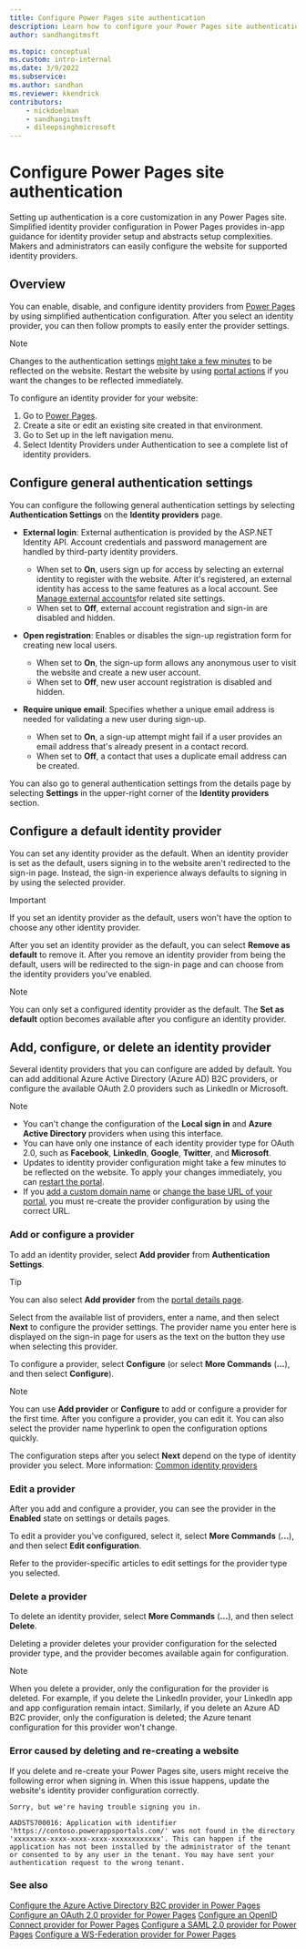 ```yaml
---
title: Configure Power Pages site authentication
description: Learn how to configure your Power Pages site authentication using different identity providers.
author: sandhangitmsft

ms.topic: conceptual
ms.custom: intro-internal
ms.date: 3/9/2022
ms.subservice:
ms.author: sandhan
ms.reviewer: kkendrick
contributors:
    - nickdoelman
    - sandhangitmsft
    - dileepsinghmicrosoft
---
```



# Configure Power Pages site authentication

Setting up authentication is a core customization in any Power Pages site. Simplified identity provider configuration in Power Pages provides in-app guidance for identity provider setup and abstracts setup complexities. Makers and administrators can easily configure the website for supported identity providers.

## Overview

You can enable, disable, and configure identity providers from [Power Pages](https://make.powerpages.microsoft.com/) by using simplified authentication configuration. After you select an identity provider, you can then follow prompts to easily enter the provider settings.

> [!NOTE]
> Changes to the authentication settings [might take a few minutes](/power-apps/maker/portals/admin/clear-server-side-cache#caching-changes-for-portals-with-version-926x-or-later) to be reflected on the website. Restart the website by using [portal actions](../../admin/admin-overview.md) if you want the changes to be reflected immediately.

To configure an identity provider for your website:

1. Go to [Power Pages](https://make.powerpages.microsoft.com/).
1. Create a site or edit an existing site created in that environment.
1. Go to Set up in the left navigation menu.
1. Select Identity Providers under Authentication to see a complete list of identity providers.

## Configure general authentication settings

You can configure the following general authentication settings by selecting **Authentication Settings** on the **Identity providers** page.

- **External login**: External authentication is provided by the ASP.NET Identity API. Account credentials and password management are handled by third-party identity providers.
  - When set to **On**, users sign up for access by selecting an external identity to register with the website. After it's registered, an external identity has access to the same features as a local account. See [Manage external accounts](authentication/set-authentication-identity.md#manage-external-accounts)for related site settings. 
  -  When set to **Off**, external account registration and sign-in are disabled and hidden.

- **Open registration**: Enables or disables the sign-up registration form for creating new local users.
  - When set to **On**, the sign-up form allows any anonymous user to visit the website and create a new user account.
  - When set to **Off**, new user account registration is disabled and hidden.

- **Require unique email**: Specifies whether a unique email address is needed for validating a new user during sign-up.
  -  When set to **On**, a sign-up attempt might fail if a user provides an email address that's already present in a contact record.
  -  When set to **Off**, a contact that uses a duplicate email address can be created.

You can also go to general authentication settings from the details page by selecting **Settings** in the upper-right corner of the **Identity providers** section.

## Configure a default identity provider

You can set any identity provider as the default. When an identity provider is set as the default, users signing in to the website aren't redirected to the sign-in page. Instead, the sign-in experience always defaults to signing in by using the selected provider.

> [!IMPORTANT]
> If you set an identity provider as the default, users won't have the option to choose any other identity provider.

After you set an identity provider as the default, you can select **Remove as default** to remove it. After you remove an identity provider from being the default, users will be redirected to the sign-in page and can choose from the identity providers you've enabled.

> [!NOTE]
> You can only set a configured identity provider as the default. The **Set as default** option becomes available after you configure an identity provider.

## Add, configure, or delete an identity provider

Several identity providers that you can configure are added by default. You can add additional Azure Active Directory (Azure AD) B2C providers, or configure the available OAuth 2.0 providers such as LinkedIn or Microsoft.

> [!NOTE]
> - You can't change the configuration of the **Local sign in** and **Azure Active Directory** providers when using this interface.
> - You can have only one instance of each identity provider type for OAuth 2.0, such as **Facebook**, **LinkedIn**, **Google**, **Twitter**, and **Microsoft**.
> - Updates to identity provider configuration might take a few minutes to be reflected on the website. To apply your changes immediately, you can [restart the portal](../admin/admin-overview.md#open-power-apps-portals-admin-center).
> - If you [add a custom domain name](../admin/add-custom-domain.md) or [change the base URL of your portal](../admin/change-base-url.md), you must re-create the provider configuration by using the correct URL.

### Add or configure a provider

To add an identity provider, select **Add provider** from **Authentication Settings**.

> [!TIP]
> You can also select **Add provider** from the [portal details page](#authentication-settings-from-the-portal-details-page).

Select from the available list of providers, enter a name, and then select **Next** to configure the provider settings. The provider name you enter here is displayed on the sign-in page for users as the text on the button they use when selecting this provider.

To configure a provider, select **Configure** (or select **More Commands** (**...**), and then select **Configure**).

> [!NOTE]
> You can use **Add provider** or **Configure** to add or configure a provider for the first time. After you configure a provider, you can edit it. You can also select the provider name hyperlink to open the configuration options quickly.

The configuration steps after you select **Next** depend on the type of identity provider you select. More information: [Common identity providers](authentication/overview.md#common-identity-providers)

### Edit a provider

After you add and configure a provider, you can see the provider in the **Enabled** state on settings or details pages.

To edit a provider you've configured, select it, select **More Commands** (**...**), and then select **Edit configuration**.

Refer to the provider-specific articles to edit settings for the provider type you selected.

### Delete a provider

To delete an identity provider, select **More Commands** (**...**), and then select **Delete**.

Deleting a provider deletes your provider configuration for the selected provider type, and the provider becomes available again for configuration.

> [!NOTE]
> When you delete a provider, only the configuration for the provider is deleted. For example, if you delete the LinkedIn provider, your LinkedIn app and app configuration remain intact. Similarly, if you delete an Azure AD B2C provider, only the configuration is deleted; the Azure tenant configuration for this provider won't change.

### Error caused by deleting and re-creating a website

If you delete and re-create your Power Pages site, users might receive the following error when signing in. When this issue happens, update the website's identity provider configuration correctly.

`Sorry, but we're having trouble signing you in.`

`AADSTS700016: Application with identifier 'https://contoso.powerappsportals.com/' was not found in the directory 'xxxxxxxx-xxxx-xxxx-xxxx-xxxxxxxxxxxx'. This can happen if the application has not been installed by the administrator of the tenant or consented to by any user in the tenant. You may have sent your authentication request to the wrong tenant.`

### See also

[Configure the Azure Active Directory B2C provider in Power Pages](authentication/azure-ad-b2c-provider.md)
[Configure an OAuth 2.0 provider for Power Pages](authentication/oauth2-provider.md)
[Configure an OpenID Connect provider for Power Pages](authentication/openid-provider.md)
[Configure a SAML 2.0 provider for Power Pages](authentication/saml2-provider.md)
[Configure a WS-Federation provider for Power Pages](authentication/ws-federation-provider.md)

